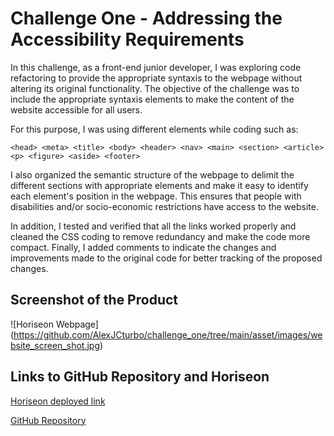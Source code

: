# Challenge One - Addressing the Accessibility Requirements

In this challenge, as a front-end junior developer, I was exploring code refactoring to provide the appropriate syntaxis to the webpage without altering its original functionality. The objective of the challenge was to include the appropriate syntaxis elements to make the content of the website accessible for all users.

For this purpose, I was using different elements while coding such as:

```<head> <meta> <title> <body> <header> <nav> <main> <section> <article> <p> <figure> <aside> <footer>```

I also organized the semantic structure of the webpage to delimit the different sections with appropriate elements and make it easy to identify each element's position in the webpage. This ensures that people with disabilities and/or socio-economic restrictions have access to the website.

In addition, I tested and verified that all the links worked properly and cleaned the CSS coding to remove redundancy and make the code more compact. Finally, I added comments to indicate the changes and improvements made to the original code for better tracking of the proposed changes.


## Screenshot of the Product

![Horiseon Webpage]
(https://github.com/AlexJCturbo/challenge_one/tree/main/asset/images/website_screen_shot.jpg)


## Links to GitHub Repository and Horiseon

[Horiseon deployed link](https://alexjcturbo.github.io/challenge_one/)

[GitHub Repository](https://github.com/AlexJCturbo/challenge_one)

